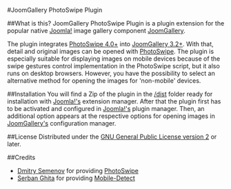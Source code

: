 #JoomGallery PhotoSwipe Plugin

##What is this?
JoomGallery PhotoSwipe Plugin is a plugin extension for the popular native [Joomla!](https://www.joomla.org/) image gallery component [JoomGallery](http://www.joomgallery.net).

The plugin integrates [PhotoSwipe 4.0+](https://github.com/dimsemenov/PhotoSwipe) into [JoomGallery 3.2+](http://www.joomgallery.net). With that, detail and original images can be opened with [PhotoSwipe](https://github.com/dimsemenov/PhotoSwipe). The plugin is especially suitable for displaying images on mobile devices because of the swipe gestures control implementation in the PhotoSwipe script, but it also runs on desktop browsers. However, you have the possibility to select an alternative method for opening the images for 'non-mobile' devices.

##Installation
You will find a Zip of the plugin in the [/dist](https://github.com/Erftralle/JoomGalleryPhotoSwipePlugin/tree/master/dist) folder ready for installation with [Joomla!'s](https://www.joomla.org/) extension manager. After that the plugin first has to be activated and configured in [Joomla!'s](https://www.joomla.org/) plugin manager. Then, an additional option appears at the respective options for opening images in [JoomGallery's](http://www.joomgallery.net) configuration manager.

##License
Distributed under the [GNU General Public License version 2](https://www.gnu.org/licenses/gpl-2.0.html) or later.

##Credits
* [Dmitry Semenov](https://github.com/dimsemenov) for providing [PhotoSwipe](https://github.com/dimsemenov/PhotoSwipe)
* [Serban Ghita](https://github.com/serbanghita) for providing [Mobile-Detect](https://github.com/serbanghita/Mobile-Detect)